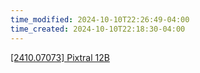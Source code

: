 ```yaml
---
time_modified: 2024-10-10T22:26:49-04:00
time_created: 2024-10-10T22:18:30-04:00
---
```


[\[2410.07073\] Pixtral 12B](https://arxiv.org/abs/2410.07073)

